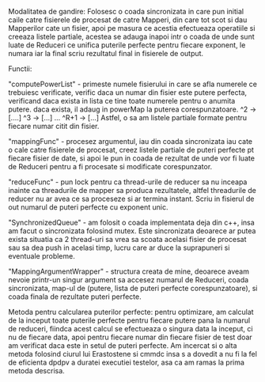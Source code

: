 Modalitatea de gandire:
Folosesc o coada sincronizata in care pun initial caile catre fisierele de procesat de catre Mapperi,
din care tot scot si dau Mapperilor cate un fisier, apoi pe masura ce acestia efectueaza operatiile si creeaza listele
partiale, acestea se adauga inapoi intr o coada de unde sunt luate de Reduceri ce unifica puterile perfecte pentru fiecare
exponent, le numara iar la final scriu rezultatul final in fisierele de output.

Functii:

"computePowerList" - primeste numele fisierului in care se afla numerele ce trebuiesc verificate,
verific daca un numar din fisier este putere perfecta, verificand daca exista
in lista ce tine toate numerele pentru o anumita putere. daca exista, il adaug in powerMap
la puterea corespunzatoare.
^2 -> [....]
^3 -> [...]
... 
^R+1 -> [...]
Astfel, o sa am listele partiale formate pentru fiecare numar citit din fisier.

"mappingFunc" - procesez argumentul, iau din coada sincronizata iau cate o cale catre fisierele de procesat,
creez listele partiale de puteri perfecte pt fiecare fisier de date, si apoi 
le pun in coada de rezultat de unde vor fi luate de Reduceri pentru a fi procesate si modificate
corespunzator.

"reduceFunc" - pun lock pentru ca thread-urile de reducer sa nu inceapa
inainte ca threadurile de mapper sa produca rezultatele, altfel threadurile de reducer
nu ar avea ce sa proceseze si ar termina instant. Scriu in fisierul de out numarul de puteri perfecte
cu exponent unic.

"SynchronizedQueue" - am folosit o coada implementata deja din c++, insa 
am facut o sincronizata folosind mutex. Este sincronizata deoarece 
ar putea exista situatia ca 2 thread-uri sa vrea sa scoata  acelasi fisier de procesat
sau sa dea push in acelasi timp, lucru care ar duce la suprapuneri si eventuale probleme.

"MappingArgumentWrapper" - structura creata de mine, deoarece aveam nevoie printr-un singur argument 
sa accesez numarul de Reduceri, coada sincronizata, map-ul de (putere, lista de puteri perfecte corespunzatoare),
si coada finala de rezultate puteri perfecte.

Metoda pentru calcularea puterilor perfecte: pentru optimizare, am calculat de la inceput
toate puterile perfecte pentru fiecare putere pana la numarul de reduceri, fiindca acest calcul se 
efectueaza o singura data la inceput, ci nu de fiecare data, apoi pentru fiecare numar din fiecare fisier 
de test doar am verificat daca este in setul de puteri perfecte. Am incercat si o alta metoda folosind 
ciurul lui Erastostene si cmmdc insa s a dovedit a nu fi la fel de eficienta dpdpv a duratei executiei testelor,
asa ca am ramas la prima metoda descrisa.